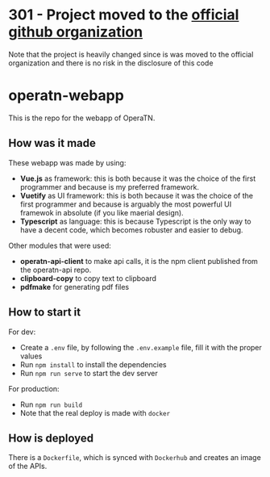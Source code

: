 # 301 - Project moved to the [official github organization](https://github.com/operatn)

Note that the project is heavily changed since is was moved to the official organization and there is no risk in the disclosure of this code

# operatn-webapp
This is the repo for the webapp of OperaTN.

## How was it made

These webapp was made by using:
* __Vue.js__ as framework: this is both because it was the choice of the first programmer and because is my preferred framework.
* __Vuetify__ as UI framework: this is both because it was the choice of the first programmer and because is arguably the most powerful UI framewok in absolute (if you like maerial design).
* __Typescript__ as language: this is because Typescript is the only way to have a decent code, which becomes robuster and easier to debug.

Other modules that were used:
* __operatn-api-client__ to make api calls, it is the npm client published from the operatn-api repo.
* __clipboard-copy__ to copy text to clipboard
* __pdfmake__ for generating pdf files

## How to start it

For dev:

* Create a `.env` file, by following the `.env.example` file, fill it with the proper values
* Run `npm install` to install the dependencies
* Run `npm run serve` to start the dev server

For production:

* Run `npm run build`
* Note that the real deploy is made with `docker`

## How is deployed

There is a `Dockerfile`, which is synced with `Dockerhub` and creates an image of the APIs.
